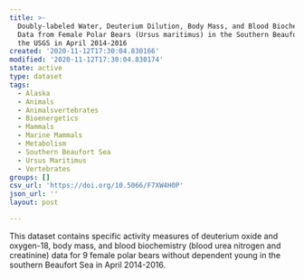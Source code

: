 ```yaml
---
title: >-
  Doubly-labeled Water, Deuterium Dilution, Body Mass, and Blood Biochemistry
  Data from Female Polar Bears (Ursus maritimus) in the Southern Beaufort Sea by
  the USGS in April 2014-2016
created: '2020-11-12T17:30:04.830166'
modified: '2020-11-12T17:30:04.830174'
state: active
type: dataset
tags:
  - Alaska
  - Animals
  - Animalsvertebrates
  - Bioenergetics
  - Mammals
  - Marine Mammals
  - Metabolism
  - Southern Beaufort Sea
  - Ursus Maritimus
  - Vertebrates
groups: []
csv_url: 'https://doi.org/10.5066/F7XW4H0P'
json_url: ''
layout: post

---
```

This dataset contains specific activity measures of deuterium oxide and oxygen-18, body mass, and blood biochemistry (blood urea nitrogen and creatinine) data for 9 female polar bears without dependent young in the southern Beaufort Sea in April 2014-2016.
